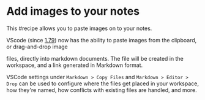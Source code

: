 # Add images to your notes

This #recipe allows you to paste images on to your notes.

VScode (since
[1.79](https://code.visualstudio.com/updates/v1_79#_copy-external-media-files-into-workspace-on-drop-or-paste-for-markdown))
now has the ability to paste images from the clipboard, or drag-and-drop image

files, directly into markdown documents. The file will be created in the
workspace, and a link generated in Markdown format. 

VSCode settings under `Markdown > Copy Files` and `Markdown > Editor > Drop` can
be used to configure where the files get placed in your workspace, how they're
named, how conflicts with existing files are handled, and more.

